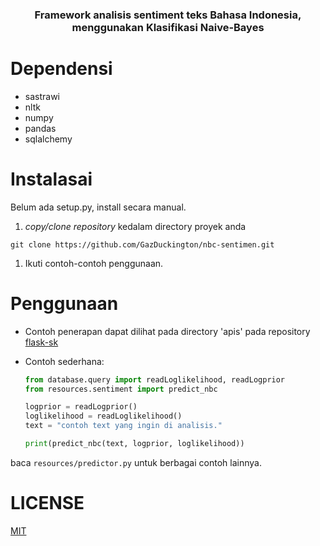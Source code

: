 <h3 align=center>Framework analisis sentiment teks Bahasa Indonesia, menggunakan Klasifikasi Naive-Bayes</h3>

# Dependensi
- sastrawi 
- nltk
- numpy
- pandas
- sqlalchemy

# Instalasai
Belum ada setup.py, install secara manual.
1. _copy/clone_ _repository_ kedalam directory proyek anda
```shell
git clone https://github.com/GazDuckington/nbc-sentimen.git
```
1. Ikuti contoh-contoh penggunaan.

# Penggunaan
- Contoh penerapan dapat dilihat pada directory 'apis' pada repository [flask-sk](https://github.com/GazDuckington/flask-sk)

- Contoh sederhana:
  ```python
  from database.query import readLoglikelihood, readLogprior
  from resources.sentiment import predict_nbc
  
  logprior = readLogprior()
  loglikelihood = readLoglikelihood()
  text = "contoh text yang ingin di analisis."
  
  print(predict_nbc(text, logprior, loglikelihood))
  ```
baca ```resources/predictor.py``` untuk berbagai contoh lainnya.

# LICENSE
[MIT](LICENSE)
